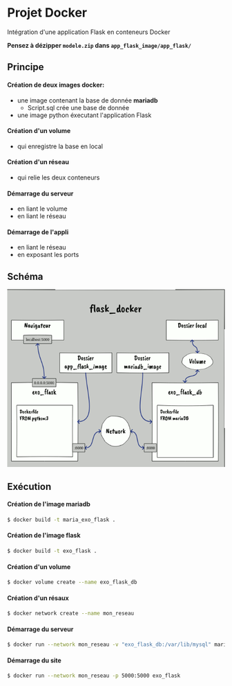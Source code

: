# Projet Docker

Intégration d'une application Flask en conteneurs Docker

**Pensez à dézipper ```modele.zip``` dans ```app_flask_image/app_flask/```**

## Principe

#### Création de deux images **docker**:     
- une image contenant la base de donnée **mariadb**
	- Script.sql crée une base de donnée       
- une image python éxecutant l'application Flask

#### Création d'un volume
 - qui enregistre la base en local
 
#### Création d'un réseau
 - qui relie les deux conteneurs
 
#### Démarrage du serveur
 - en liant le volume
 - en liant le réseau
 
#### Démarrage de l'appli
 - en liant le réseau
 - en exposant les ports

## Schéma
![Nouus aussi, on peut faire de jolis schémas !](schema.png)

## Exécution

#### Création de l'image mariadb
```bash
$ docker build -t maria_exo_flask .
```

#### Création de l'image flask
```bash
$ docker build -t exo_flask .
```

#### Création d'un volume
```bash
$ docker volume create --name exo_flask_db
```

#### Création d'un résaux
```bash
$ docker network create --name mon_reseau
```

#### Démarrage du serveur
```bash
$ docker run --network mon_reseau -v "exo_flask_db:/var/lib/mysql" maria_exo_flask
```

#### Démarrage du site
```bash
$ docker run --network mon_reseau -p 5000:5000 exo_flask
```
